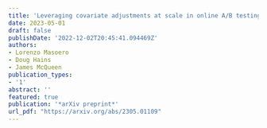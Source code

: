 ```yaml
---
title: 'Leveraging covariate adjustments at scale in online A/B testing'
date: 2023-05-01
draft: false
publishDate: '2022-12-02T20:45:41.094469Z'
authors:
- Lorenzo Masoero
- Doug Hains
- James McQueen
publication_types:
- '1'
abstract: ''
featured: true
publication: '*arXiv preprint*'
url_pdf: "https://arxiv.org/abs/2305.01109"
---
```


